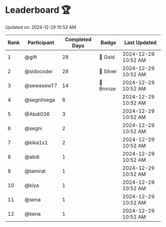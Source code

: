 # Leaderboard 🏆

Updated on: 2024-12-29 10:52 AM

| Rank | Participant       | Completed Days | Badge      | Last Updated         |
|------|-------------------|----------------|------------|----------------------|
| 1    | @gift             | 28             | 🏅 Gold     | 2024-12-29 10:52 AM |
| 2    | @sidocoder        | 28             | 🥈 Silver   | 2024-12-29 10:52 AM |
| 3    | @sewasewT7        | 14             | 🥉 Bronze   | 2024-12-29 10:52 AM |
| 4    | @segnitsega       | 6              |            | 2024-12-29 10:52 AM |
| 5    | @Abdi036          | 3              |            | 2024-12-29 10:52 AM |
| 6    | @segni            | 2              |            | 2024-12-29 10:52 AM |
| 7    | @kika1s1          | 2              |            | 2024-12-29 10:52 AM |
| 8    | @abdi             | 1              |            | 2024-12-29 10:52 AM |
| 9    | @tamirat          | 1              |            | 2024-12-29 10:52 AM |
| 10   | @kiya             | 1              |            | 2024-12-29 10:52 AM |
| 11   | @sena             | 1              |            | 2024-12-29 10:52 AM |
| 12   | @kena             | 1              |            | 2024-12-29 10:52 AM |
